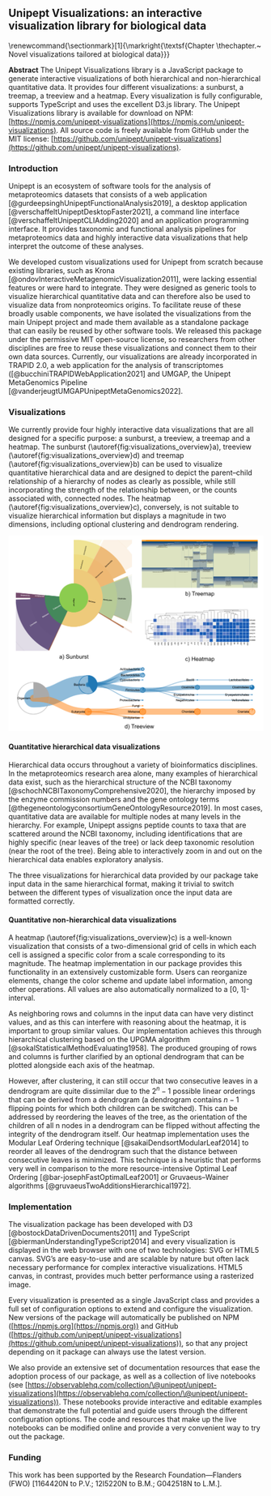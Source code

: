 ## Unipept Visualizations: an interactive visualization library for biological data
\renewcommand{\sectionmark}[1]{\markright{\textsf{Chapter \thechapter.~ Novel visualizations tailored at biological data}}}

**Abstract**
The Unipept Visualizations library is a JavaScript package to generate interactive visualizations of both hierarchical and non-hierarchical quantitative data.
It provides four different visualizations: a sunburst, a treemap, a treeview and a heatmap.
Every visualization is fully configurable, supports TypeScript and uses the excellent D3.js library.
The Unipept Visualizations library is available for download on NPM: [https://npmjs.com/unipept-visualizations](https://npmjs.com/unipept-visualizations).
All source code is freely available from GitHub under the MIT license: [https://github.com/unipept/unipept-visualizations](https://github.com/unipept/unipept-visualizations).

### Introduction
Unipept is an ecosystem of software tools for the analysis of metaproteomics datasets that consists of a web application [@gurdeepsinghUnipeptFunctionalAnalysis2019], a desktop application [@verschaffeltUnipeptDesktopFaster2021], a command line interface [@verschaffeltUnipeptCLIAdding2020] and an application programming interface.
It provides taxonomic and functional analysis pipelines for metaproteomics data and highly interactive data visualizations that help interpret the outcome of these analyses.

We developed custom visualizations used for Unipept from scratch because existing libraries, such as Krona [@ondovInteractiveMetagenomicVisualization2011], were lacking essential features or were hard to integrate.
They were designed as generic tools to visualize hierarchical quantitative data and can therefore also be used to visualize data from nonproteomics origins.
To facilitate reuse of these broadly usable components, we have isolated the visualizations from the main Unipept project and made them available as a standalone package that can easily be reused by other software tools.
We released this package under the permissive MIT open-source license, so researchers from other disciplines are free to reuse these visualizations and connect them to their own data sources.
Currently, our visualizations are already incorporated in TRAPID 2.0, a web application for the analysis of transcriptomes ([@bucchiniTRAPIDWebApplication2021] and UMGAP, the Unipept MetaGenomics Pipeline [@vanderjeugtUMGAPUnipeptMetaGenomics2022].

### Visualizations
We currently provide four highly interactive data visualizations that are all designed for a specific purpose: a sunburst, a treeview, a treemap and a heatmap.
The sunburst (\autoref{fig:visualizations_overview}a), treeview (\autoref{fig:visualizations_overview}d) and treemap (\autoref{fig:visualizations_overview}b) can be used to visualize quantitative hierarchical data and are designed to depict the parent–child relationship of a hierarchy of nodes as clearly as possible, while still incorporating the strength of the relationship between, or the counts associated with, connected nodes.
The heatmap (\autoref{fig:visualizations_overview}c), conversely, is not suitable to visualize hierarchical information but displays a magnitude in two dimensions, including optional clustering and dendrogram rendering.

![Overview of the visualizations currently provided by the Unipept Visualizations library. All examples were generated with default configuration settings, except for the heatmap for which the setting ‘dendrogramEnabled’ was set to ‘true’.\label{fig:visualizations_overview}](resources/figures/chapter6_visualizations_overview.png)

#### Quantitative hierarchical data visualizations
Hierarchical data occurs throughout a variety of bioinformatics disciplines.
In the metaproteomics research area alone, many examples of hierarchical data exist, such as the hierarchical structure of the NCBI taxonomy [@schochNCBITaxonomyComprehensive2020], the hierarchy imposed by the enzyme commission numbers and the gene ontology terms [@thegeneontologyconsortiumGeneOntologyResource2019].
In most cases, quantitative data are available for multiple nodes at many levels in the hierarchy.
For example, Unipept assigns peptide counts to taxa that are scattered around the NCBI taxonomy, including identifications that are highly specific (near leaves of the tree) or lack deep taxonomic resolution (near the root of the tree).
Being able to interactively zoom in and out on the hierarchical data enables exploratory analysis.

The three visualizations for hierarchical data provided by our package take input data in the same hierarchical format, making it trivial to switch between the different types of visualization once the input data are formatted correctly.

#### Quantitative non-hierarchical data visualizations
A heatmap (\autoref{fig:visualizations_overview}c) is a well-known visualization that consists of a two-dimensional grid of cells in which each cell is assigned a specific color from a scale corresponding to its magnitude.
The heatmap implementation in our package provides this functionality in an extensively customizable form.
Users can reorganize elements, change the color scheme and update label information, among other operations.
All values are also automatically normalized to a \[0, 1\]-interval.

As neighboring rows and columns in the input data can have very distinct values, and as this can interfere with reasoning about the heatmap, it is important to group similar values.
Our implementation achieves this through hierarchical clustering based on the UPGMA algorithm [@sokalStatisticalMethodEvaluating1958].
The produced grouping of rows and columns is further clarified by an optional dendrogram that can be plotted alongside each axis of the heatmap.

However, after clustering, it can still occur that two consecutive leaves in a dendrogram are quite dissimilar due to the $2^n−1$ possible linear orderings that can be derived from a dendrogram (a dendrogram contains $n - 1$ flipping points for which both children can be switched).
This can be addressed by reordering the leaves of the tree, as the orientation of the children of all n nodes in a dendrogram can be flipped without affecting the integrity of the dendrogram itself.
Our heatmap implementation uses the Modular Leaf Ordering technique [@sakaiDendsortModularLeaf2014] to reorder all leaves of the dendrogram such that the distance between consecutive leaves is minimized.
This technique is a heuristic that performs very well in comparison to the more resource-intensive Optimal Leaf Ordering [@bar-josephFastOptimalLeaf2001] or Gruvaeus–Wainer algorithms [@gruvaeusTwoAdditionsHierarchical1972].

### Implementation
The visualization package has been developed with D3 [@bostockDataDrivenDocuments2011] and TypeScript [@biermanUnderstandingTypeScript2014] and every visualization is displayed in the web browser with one of two technologies: SVG or HTML5 canvas.
SVG’s are easy-to-use and are scalable by nature but often lack necessary performance for complex interactive visualizations.
HTML5 canvas, in contrast, provides much better performance using a rasterized image.

Every visualization is presented as a single JavaScript class and provides a full set of configuration options to extend and configure the visualization.
New versions of the package will automatically be published on NPM ([https://npmjs.org](https://npmjs.org)) and GitHub ([https://github.com/unipept/unipept-visualizations](https://github.com/unipept/unipept-visualizations)), so that any project depending on it package can always use the latest version.

We also provide an extensive set of documentation resources that ease the adoption process of our package, as well as a collection of live notebooks (see [https://observablehq.com/collection/\@unipept/unipept-visualizations](https://observablehq.com/collection/\@unipept/unipept-visualizations)).
These notebooks provide interactive and editable examples that demonstrate the full potential and guide users through the different configuration options.
The code and resources that make up the live notebooks can be modified online and provide a very convenient way to try out the package.

### Funding
This work has been supported by the Research Foundation—Flanders (FWO) \[1164420N to P.V.; 12I5220N to B.M.; G042518N to L.M.\].
